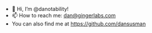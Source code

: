 - 👋 Hi, I’m @danotability!
- 📫 How to reach me: dan@gingerlabs.com
- You can also find me at https://github.com/dansusman
